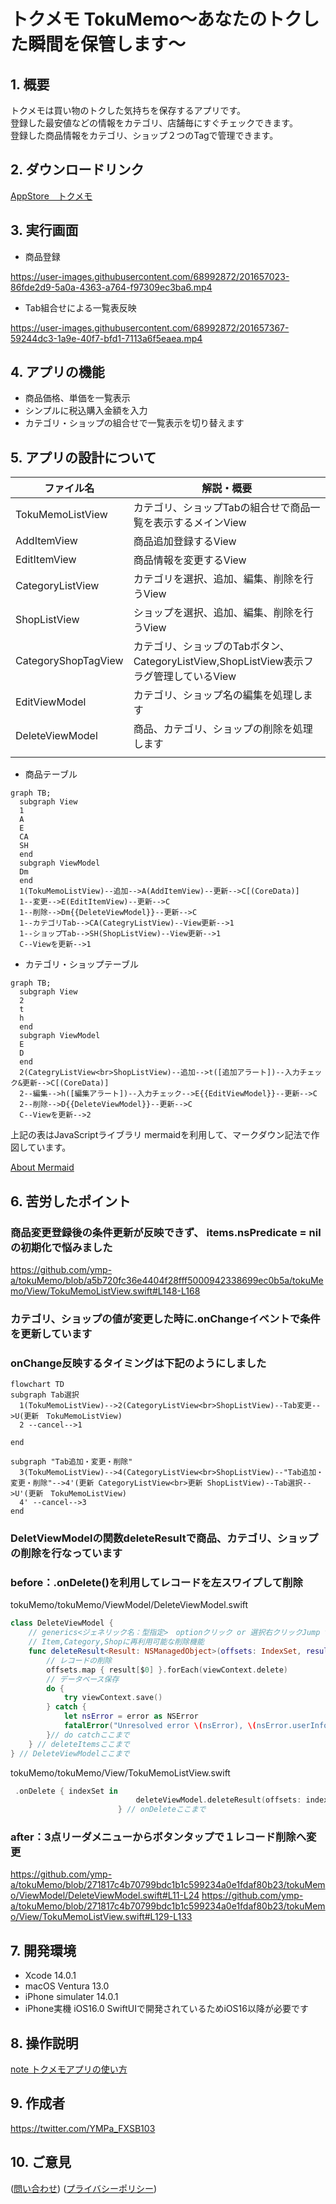 # トクメモ TokuMemo〜あなたのトクした瞬間を保管します〜

## 1. 概要
トクメモは買い物のトクした気持ちを保存するアプリです。<br>登録した最安値などの情報をカテゴリ、店舗毎にすぐチェックできます。<br>登録した商品情報をカテゴリ、ショップ２つのTagで管理できます。
## 2. ダウンロードリンク
[AppStore　トクメモ](https://apps.apple.com/jp/app/%E3%83%88%E3%82%AF%E3%83%A1%E3%83%A2-tokumemo/id6444182651)
## 3. 実行画面
- 商品登録

https://user-images.githubusercontent.com/68992872/201657023-86fde2d9-5a0a-4363-a764-f97309ec3ba6.mp4

- Tab組合せによる一覧表反映

https://user-images.githubusercontent.com/68992872/201657367-59244dc3-1a9e-40f7-bfd1-7113a6f5eaea.mp4

## 4. アプリの機能
- 商品価格、単価を一覧表示
- シンプルに税込購入金額を入力
- カテゴリ・ショップの組合せで一覧表示を切り替えます

## 5. アプリの設計について
|ファイル名|解説・概要|
|--|--|
|TokuMemoListView|カテゴリ、ショップTabの組合せで商品一覧を表示するメインView|
|AddItemView|商品追加登録するView|
|EditItemView|商品情報を変更するView|
|CategoryListView|カテゴリを選択、追加、編集、削除を行うView|
|ShopListView|ショップを選択、追加、編集、削除を行うView|
|CategoryShopTagView|カテゴリ、ショップのTabボタン、CategoryListView,ShopListView表示フラグ管理しているView|
|EditViewModel|カテゴリ、ショップ名の編集を処理します|
|DeleteViewModel|商品、カテゴリ、ショップの削除を処理します|
|||

- 商品テーブル
```mermaid
graph TB;
  subgraph View
  1
  A
  E
  CA
  SH
  end
  subgraph ViewModel
  Dm
  end
  1(TokuMemoListView)--追加-->A(AddItemView)--更新-->C[(CoreData)]
  1--変更-->E(EditItemView)--更新-->C
  1--削除-->Dm{{DeleteViewModel}}--更新-->C
  1--カテゴリTab-->CA(CategryListView)--View更新-->1
  1--ショップTab-->SH(ShopListView)--View更新-->1
  C--Viewを更新-->1
```



- カテゴリ・ショップテーブル
```mermaid
graph TB;
  subgraph View
  2
  t
  h
  end
  subgraph ViewModel
  E
  D
  end
  2(CategryListView<br>ShopListView)--追加-->t([追加アラート])--入力チェック&更新-->C[(CoreData)]
  2--編集-->h([編集アラート])--入力チェック-->E{{EditViewModel}}--更新-->C
  2--削除-->D{{DeleteViewModel}}--更新-->C
  C--Viewを更新-->2

```
上記の表はJavaScriptライブラリ mermaidを利用して、マークダウン記法で作図しています。

[About Mermaid](https://mermaid-js.github.io/mermaid/#/)
  

## 6. 苦労したポイント
### 商品変更登録後の条件更新が反映できず、 items.nsPredicate = nilの初期化で悩みました
https://github.com/ymp-a/tokuMemo/blob/a5b720fc36e4404f28fff5000942338699ec0b5a/tokuMemo/View/TokuMemoListView.swift#L148-L168

### カテゴリ、ショップの値が変更した時に.onChangeイベントで条件を更新しています
### onChange反映するタイミングは下記のようにしました
```mermaid
flowchart TD
subgraph Tab選択
  1(TokuMemoListView)-->2(CategoryListView<br>ShopListView)--Tab変更-->U(更新　TokuMemoListView)
  2 --cancel-->1
  
end

subgraph "Tab追加・変更・削除"
  3(TokuMemoListView)-->4(CategoryListView<br>ShopListView)--"Tab追加・変更・削除"-->4'(更新 CategoryListView<br>更新 ShopListView)--Tab選択-->U'(更新　TokuMemoListView)
  4' --cancel-->3
end

```

### DeletViewModelの関数deleteResultで商品、カテゴリ、ショップの削除を行なっています

### before：.onDelete()を利用してレコードを左スワイプして削除

tokuMemo/tokuMemo/ViewModel/DeleteViewModel.swift
```swift
class DeleteViewModel {
    // generics<ジェネリック名：型指定>　optionクリック or 選択右クリックJump to Definition:プロトコルチェック
    // Item,Category,Shopに再利用可能な削除機能
    func deleteResult<Result: NSManagedObject>(offsets: IndexSet, result: FetchedResults<Result>, viewContext: NSManagedObjectContext) {
        // レコードの削除
        offsets.map { result[$0] }.forEach(viewContext.delete)
        // データベース保存
        do {
            try viewContext.save()
        } catch {
            let nsError = error as NSError
            fatalError("Unresolved error \(nsError), \(nsError.userInfo)")
        }// do catchここまで
    } // deleteItemsここまで
} // DeleteViewModelここまで
```

tokuMemo/tokuMemo/View/TokuMemoListView.swift
```swift
 .onDelete { indexSet in
                            deleteViewModel.deleteResult(offsets: indexSet, result: items, viewContext: context)
                        } // onDeleteここまで
```

### after：3点リーダメニューからボタンタップで１レコード削除へ変更
https://github.com/ymp-a/tokuMemo/blob/271817c4b70799bdc1b1c599234a0e1fdaf80b23/tokuMemo/ViewModel/DeleteViewModel.swift#L11-L24 
https://github.com/ymp-a/tokuMemo/blob/271817c4b70799bdc1b1c599234a0e1fdaf80b23/tokuMemo/View/TokuMemoListView.swift#L129-L133
## 7. 開発環境
- Xcode 14.0.1
- macOS Ventura 13.0
- iPhone simulater 14.0.1
- iPhone実機 iOS16.0
  SwiftUIで開発されているためiOS16以降が必要です
  
## 8. 操作説明
[note トクメモアプリの使い方](https://note.com/ymp_a/n/n40460a324017)
## 9. 作成者
https://twitter.com/YMPa_FXSB103
## 10. ご意見
([問い合わせ](https://docs.google.com/forms/d/e/1FAIpQLSechH7A7sbCKsNdlG7AUxLwEffGEWgnq4CVrifFcn8_l53q1w/viewform?usp=sf_link)) ([プライバシーポリシー](PrivacyPolicy.md))
